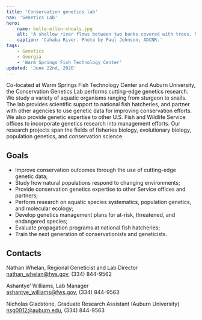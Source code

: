 ```yaml
---
title: 'Conservation genetics lab'
nav: 'Genetics Lab'
hero:
    name: belle-ellen-shoals.jpg
    alt: 'A shallow river flows between two banks covered with trees. Marsh grasses emerge from the water with a small rapid in the foreground.'
    caption: 'Cahaba River. Photo by Paul Johnson, ADCNR.'
tags:
    - Genetics
    - Georgia
    - 'Warm Springs Fish Technology Center'
updated: 'June 22nd, 2020'
---
```


Co-located at Warm Springs Fish Technology Center and Auburn University, the Conservation Genetics Lab performs cutting-edge genetics research. We study a variety of aquatic organisms ranging from sturgeon to snails. The lab provides scientific support to national fish hatcheries, and partner with other agencies to use genetic data for improving conservation efforts. We also provide genetic expertise to other U.S. Fish and Wildlife Service offices to incorporate genetics research into management efforts. Our research projects span the fields of fisheries biology, evolutionary biology, population genetics, and conservation science.

## Goals

- Improve conservation outcomes through the use of cutting-edge genetic data;
- Study how natural populations respond to changing environments;
- Provide conservation genetics expertise to other Service offices and partners;
- Perform research on aquatic species systematics, population genetics, and molecular ecology;
- Develop genetics management plans for at-risk, threatened, and endangered species;
- Evaluate propagation programs at national fish hatcheries;
- Train the next generation of conservationists and geneticists.

## Contacts

Nathan Whelan, Regional Geneticist and Lab Director  
[nathan_whelan@fws.gov](mailto:nathan_whelan@fws.gov), (334) 844-9562

Ashantye’ Williams, Lab Manager  
[ashantye_williams@fws.gov](mailto:ashantye_williams@fws.gov), (334) 844-9563

Nicholas Gladstone, Graduate Research Assistant (Auburn University)  
[nsg0012@auburn.edu](mailto:nsg0012@auburn.edu), (334) 844-9563